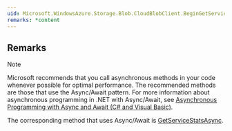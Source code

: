 ```yaml
---  
uid: Microsoft.WindowsAzure.Storage.Blob.CloudBlobClient.BeginGetServiceStats  
remarks: *content  
---  
```

  
## Remarks  
  
> [!NOTE]
>  Microsoft recommends that you call asynchronous methods in your code whenever possible for optimal performance. The recommended methods are those that use the Async/Await pattern. For more information about asynchronous programming in .NET with Async/Await, see [Asynchronous Programming with Async and Await (C# and Visual Basic)](https://msdn.microsoft.com/library/hh191443.aspx).  
>   
>  The corresponding method that uses Async/Await is [GetServiceStatsAsync](assetId:///Overload:Microsoft.WindowsAzure.Storage.Blob.CloudBlobClient.GetServiceStatsAsync?qualifyHint=False&autoUpgrade=True).